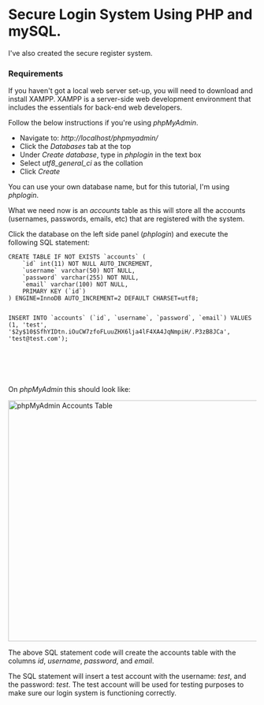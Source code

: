 <h1>Secure Login System Using PHP and mySQL.</h1>

I've also created the secure register system.

<h3>Requirements</h3>

If you haven't got a local web server set-up, you will need to download and install XAMPP. XAMPP is a server-side web development environment that includes the essentials for back-end web developers.

<p>Follow the below instructions if you're using <i>phpMyAdmin</i>.</p>

<ul>
<link rel="stylesheet" type="text/css" href="readme.css">
<li>Navigate to: <i>http://localhost/phpmyadmin/</i></li>
<li>Click the <i>Databases</i> tab at the top</li>
<li>Under <i>Create database</i>, type in <i>phplogin</i> in the text box</li>
<li>Select <i>utf8_general_ci</i> as the collation</li>
<li>Click <i>Create</i></li>
</ul>
<p>You can use your own database name, but for this tutorial, I'm using <i>phplogin</i>.</p>
<p>What we need now is an <i>accounts</i> table as this will store all the accounts (usernames, passwords, emails, etc) that are registered with the system.</p>
<p>Click the database on the left side panel (<i>phplogin</i>) and execute the following SQL statement:</p>
<div class="code-header">
</div>
<pre>
<code class="language-sql">CREATE TABLE IF NOT EXISTS `accounts` (
	`id` int(11) NOT NULL AUTO_INCREMENT,
  	`username` varchar(50) NOT NULL,
  	`password` varchar(255) NOT NULL,
  	`email` varchar(100) NOT NULL,
    PRIMARY KEY (`id`)
) ENGINE=InnoDB AUTO_INCREMENT=2 DEFAULT CHARSET=utf8;

<p>INSERT INTO `accounts` (`id`, `username`, `password`, `email`) VALUES (1, &#039;test&#039;, &#039;$2y$10$SfhYIDtn.iOuCW7zfoFLuuZHX6lja4lF4XA4JqNmpiH/.P3zB8JCa&#039;, &#039;test@test.com&#039;);</p>
</code>
</pre>
<br>
<p>On <i>phpMyAdmin</i> this should look like:</p>
<div class="browser">

<img width="750" height="489" alt="phpMyAdmin Accounts Table" src="https://codeshack.io/web/img/phplogin/phpmyadmin-accounts-table.png" onerror="this.onerror=null;pagespeed.lazyLoadImages.loadIfVisibleAndMaybeBeacon(this);">
</div>

<p>The above SQL statement code will create the accounts table with the columns <i class="hl">id</i>, <i class="hl">username</i>, <i class="hl">password</i>, and <i class="hl">email</i>.</p>

<p>The SQL statement will insert a test account with the username: <i class="hl">test</i>, and the password: <i class="hl">test</i>. The test account will be used for testing purposes to make sure our login system is functioning correctly.</p>
